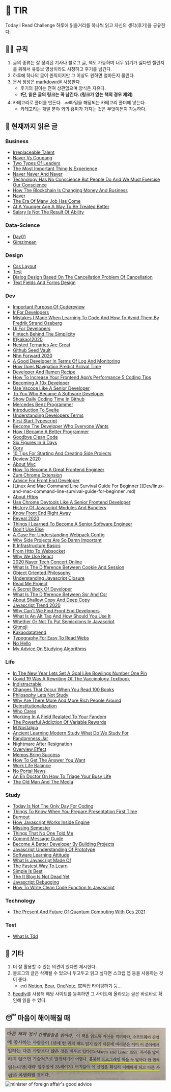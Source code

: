 # 📖 TIR
Today I Read Challenge
하루에 읽을거리를 하나씩 읽고 자신의 생각(후기)을 공유한다.   

## 👩‍⚖️ 규칙  

1. 글의 종류는 잘 정리된 기사나 블로그 글, 책도 가능하며 너무 읽기가 싫다면 챌린지를 위해서 유튜브 영상이라도 시청하고 후기를 남긴다. 
2. 하루에 하나의 글이 원칙이지만 그 이상도 원하면 얼마든지 올린다. 
3. 문서 생성은 [markdown](https://gist.github.com/ihoneymon/652be052a0727ad59601)을 사용한다.   
    - 후기의 길이는 전혀 상관없으며 양식은 자유다.  
    - **❗단, 읽은 글의 링크는 꼭 남긴다. (링크가 없는 책의 경우 제외)** 
4. 카테고리로 폴더를 만든다. `.md`파일을 해당되는 카테고리 폴더에 넣는다.   
    - 카테고리는 개발 분야 외의 흥미가 가지는 것은 무엇이든지 가능하다.   

## 📰 현재까지 읽은 글  
### Business

- [Irreplaceable Talent](Business/irreplaceable-talent.md)
- [Naver Vs Coupang](Business/naver-vs-coupang.md)
- [Two Types Of Leaders](Business/two-types-of-leaders.md)
- [The Most Important Thing Is Experience](Business/the-most-important-thing-is-experience.md)
- [Naver Naver And Naver](Business/naver-naver-and-naver.md)
- [Technology Has No Conscience But People Do And We Must Exercise Our Conscience](Business/technology-has-no-conscience-but-people-do-and-we-must-exercise-our-conscience.md)
- [How The Blockchain Is Changing Money And Business](Business/how-the-blockchain-is-changing-money-and-business.md)
- [Naver](Business/naver.md)
- [The Era Of Many Job Has Come](Business/the-era-of-many-job-has-come.md)
- [At A Younger Age A Way To Be Treated Better](Business/at-a-younger-age-a-way-to-be-treated-better.md)
- [Salary Is Not The Result Of Ability](Business/Salary-is-not-the-result-of-ability..md)

### Data-Science

- [Day01](Data-Science/Day01.md)
- [Gimzimean](Data-Science/GIMZIMEAN.md)

### Design

- [Css Layout](Design/css-layout.md)
- [Test](Design/test.md)
- [Dialog Design Based On The Cancellation Problem Of Cancellation](Design/dialog-design-based-on-the-cancellation-problem-of-cancellation.md)
- [Text Fields And Forms Design](Design/text-fields-and-forms-design.md)

### Dev

- [Important Purpose Of Codereview](Dev/important-purpose-of-codereview.md)
- [Ir For Developers](Dev/ir-for-developers.md)
- [Mistakes I Made When Learning To Code And How To Avoid Them By Fredrik Strand Oseberg](Dev/mistakes-i-made-when-learning-to-code-and-how-to-avoid-them-by-fredrik-strand-oseberg.md)
- [Ui For Developers](Dev/ui-for-developers.md)
- [Fintech Behind The Simplicity](Dev/fintech-behind-the-simplicity.md)
- [If(kakao)2020](Dev/if(kakao)2020.md)
- [Nested Ternaries Are Great](Dev/nested-ternaries-are-great.md)
- [Github Seed Vault](Dev/github-seed-vault.md)
- [Nhn Forward 2020](Dev/nhn-forward-2020.md)
- [A Good Developer In Terms Of Log And Monitoring](Dev/a-good-developer-in-terms-of-log-and-monitoring.md)
- [How Does Navigation Predict Arrival Time](Dev/how-does-navigation-predict-arrival-time.md)
- [Developer And Ramen Recipe](Dev/developer-and-ramen-recipe.md)
- [How To Increase Your Frontend App’s Performance 5 Coding Tips](Dev/how-to-increase-your-frontend-app’s-performance-5-coding-tips.md)
- [Becoming A 10x Developer](Dev/becoming-a-10x-developer.md)
- [Use Vscoce Like A Senior Developer](Dev/use-vscoce-like-a-senior-developer.md)
- [To You Who Became A Software Developer](Dev/to-you-who-became-a-software-developer.md)
- [Show Daily Coding Time In Github](Dev/show-daily-coding-time-in-github.md)
- [Mercedes Benz Programmer](Dev/mercedes-benz-programmer.md)
- [Introduction To Svelte](Dev/introduction-to-svelte.md)
- [Understanding Developers Terms](Dev/understanding-developers-terms.md)
- [First Start Typescript](Dev/first-start-typescript.md)
- [Become The Developer Who Everyone Wants](Dev/become-the-developer-who-everyone-wants.md)
- [How I Became A Better Programmer](Dev/how-i-became-a-better-programmer.md)
- [Goodbye Clean Code](Dev/goodbye-clean-code.md)
- [Six Figures In 6 Days](Dev/six-figures-in-6-days.md)
- [Cory](Dev/cory.md)
- [10 Tips For Starting And Creating Side Projects](Dev/10-tips-for-starting-and-creating-side-projects.md)
- [Deview 2020](Dev/deview-2020.md)
- [About Mvc](Dev/about-mvc.md)
- [How To Become A Great Frontend Engineer](Dev/how-to-become-a-great-frontend-engineer.md)
- [Zum Chrome Extension](Dev/zum-chrome-extension.md)
- [Advice For Front End Developer](Dev/advice-for-front-end-developer.md)
- [Linux And Mac Command Line Survival Guide For Beginner
](Dev/linux-and-mac-command-line-survival-guide-for-beginner
.md)
- [About Https](Dev/about-https.md)
- [Use Chrome Devtools Like A Senior Frontend Developer](Dev/use-chrome-devTools-like-a-senior-frontend-developer.md)
- [History Of Javascript Modules And Bundlers](Dev/history-of-javascript-modules-and-bundlers.md)
- [Know Front End Right Away](Dev/know-front-end-right-away.md)
- [Reveal 2020](Dev/reveal-2020.md)
- [Things I Learned To Become A Senior Software Engineer](Dev/things-i-learned-to-become-a-senior-software-engineer.md)
- [Don't Use Else](Dev/don't-use-else.md)
- [A Case For Understanding Webpack Config](Dev/a-case-for-understanding-webpack-config.md)
- [Why Side Projects Are So Damn Important](Dev/why-side-projects-are-so-damn-important.md)
- [It Infrastructure Basics](Dev/it-infrastructure-basics.md)
- [From Http To Websocket](Dev/from-HTTP-to-WEBSOCKET.md)
- [Why We Use React](Dev/why-we-use-react.md)
- [2020 Naver Tech Concert Online](Dev/2020-naver-tech-concert-online.md)
- [What Is The Difference Between Cookie And Session](Dev/what-is-the-difference-between-cookie-and-session.md)
- [Object Oriented Philosophy](Dev/object-oriented-philosophy.md)
- [Understanding Javascript Closure](Dev/understanding-javascript-closure.md)
- [Read Me Project](Dev/read-me-project.md)
- [A Secret Book Of Developer](Dev/a-secret-book-of-developer.md)
- [What Is The Difference Between Ssr And Csr](Dev/what-is-the-difference-between-SSR-and-CSR.md)
- [About Shallow Copy And Deep Copy](Dev/about-shallow-copy-and-deep-copy.md)
- [Javascript Trend 2020](Dev/javascript-trend-2020.md)
- [Why Can't We Find Front End Developers](Dev/why-can't-we-find-front-end-developers.md)
- [What Is An Alt Tag And How Should You Use It](Dev/what-is-an-alt-tag-and-how-should-you-use-it.md)
- [Whether Or Not To Put Semicolons In Javascript](Dev/whether-or-not-to-put-semicolons-in-javaScript.md)
- [Gitmoji](Dev/gitmoji.md)
- [Kakaodatatrend](Dev/kakaodatatrend.md)
- [Typography For Easy To Read Webs](Dev/typography-for-easy-to-read-webs.md)
- [No Hello](Dev/no-hello.md)
- [My Advice On Studying Algorithms](Dev/my-advice-on-studying-algorithms.md)

### Life

- [In The New Year Lets Set A Goal Like Bowlings Number One Pin](Life/in-the-new-year-lets-set-a-goal-like-bowlings-number-one-pin.md)
- [Covid 19 Was A Rewriting Of The Vaccinology Textbook](Life/COVID-19-was-a-rewriting-of-the-vaccinology-textbook.md)
- [Indistractable](Life/indistractable.md)
- [Changes That Occur When You Read 100 Books](Life/changes-that-occur-when-you-read-100-books.md)
- [Philosophy Lets Not Study](Life/philosophy-lets-not-study.md)
- [Why Are There More And More Rich People Around](Life/why-are-there-more-and-more-rich-people-around.md)
- [Deinstitutionalization](Life/deinstitutionalization.md)
- [Who Cares](Life/who-cares.md)
- [Working In A Field Realated To Your Fandom](Life/working-in-a-field-realated-to-your-fandom.md)
- [The Powerful Addiction Of Variable Rewards](Life/the-powerful-addiction-of-variable-rewards.md)
- [M Nostalgia](Life/m-nostalgia.md)
- [Ancient Learning Modern Study What Do We Study For](Life/ancient-learning-modern-study-what-do-we-study-for.md)
- [Randomness Jar](Life/randomness-jar.md)
- [Nightmare After Resignation](Life/nightmare-after-resignation.md)
- [Overview Effect](Life/overview-effect.md)
- [Memos Bring Success](Life/memos-bring-success.md)
- [How To Get The Answer You Want](Life/how-to-get-the-answer-you-want.md)
- [Work Life Balance](Life/work-life-balance.md)
- [No Portal News](Life/no-portal-news.md)
- [An En Doctor On How To Triage Your Busy Life](Life/an-en-doctor-on-how-to-triage-your-busy-life.md)
- [The Old Man And The Media](Life/the-old-man-and-the-media.md)

### Study

- [Today Is Not The Only Day For Coding](Study/today-is-not-the-only-day-for-coding.md)
- [Things To Know When You Prepare Presentation First Time](Study/things-to-know-when-you-prepare-presentation-first-time.md)
- [Burnout](Study/burnout.md)
- [How Javascript Works Inside Engine](Study/how-javascript-works-inside-engine.md)
- [Missing Semester](Study/missing-semester.md)
- [Things That No One Told Me](Study/things-that-no-one-told-me.md)
- [Commit Message Guide](Study/commit-message-guide.md)
- [Become A Better Developer By Building Projects](Study/become-a-better-developer-by-building-projects.md)
- [Javascript Understanding Of Prototype](Study/javascript-understanding-of-prototype.md)
- [Software Learning Attitude](Study/software-learning-attitude.md)
- [What Is Javascript Made Of](Study/what-is-javascript-made-of.md)
- [The Fastest Way To Learn](Study/the-fastest-way-to-learn.md)
- [Simple Is Best](Study/simple-is-best.md)
- [The It Blog Is Not Dead Yet](Study/the-IT-blog-is-not-dead-yet.md)
- [Javascript Debugging](Study/javascript-debugging.md)
- [How To Write Clean Code Function In Javascript](Study/how-to-write-clean-code-function-in-javascript.md)

### Technology

- [The Present And Future Of Quantum Computing With Ces 2021](Technology/the-present-and-future-of-quantum-computing-with-ces-2021.md)

### Test

- [What Is Tdd](Test/what-is-TDD.md)

## 💬 기타  
1. 더 잘 활용할 수 있는 의견이 있다면 제시한다.  
2. 블로그의 글은 삭제될 수 있으니 두고두고 읽고 싶다면 스크랩 앱 등을 사용하는 것이 좋다.  
    - ex) [Notion](https://www.notion.so/), [Bear](https://bear.app/), [OneNote](https://www.onenote.com/), ⌨️직접 타이핑하기 등...
3. [Feedly](https://feedly.com/)를 사용해 해당 사이트를 등록하면 그 사이트에 올라오는 글은 바로바로 확인해 읽을 수 있다.   


## 😴 마음이 해이해질 때 

![code-complete2](img/IMG_7770.jpg)
![minister of foreign affair's good advice](img/kang.png)
